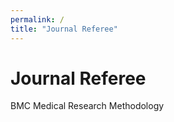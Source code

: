 ```yaml
---
permalink: /
title: "Journal Referee"
---
```



Journal Referee 
======
BMC Medical Research Methodology
